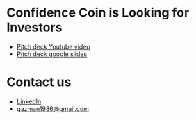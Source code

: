 # Confidence Coin is Looking for Investors

 - [Pitch deck Youtube video](https://www.youtube.com/watch?v=6Pz0-9BCZxk)
 - [Pitch deck google slides](https://docs.google.com/presentation/d/1OMKAO8GPjUM9gSgODYrIE8wz79jblqllAQlusKp5BrQ/edit?usp=sharing)

# Contact us
 - [LinkedIn](https://www.linkedin.com/in/ilyagazman/)
 - <a href='mai&#108;t&#111;&#58;g&#37;&#54;1z&#109;&#97;%6E19%&#51;8%3&#54;&#64;gma&#105;l&#46;co%6D'>&#103;a&#122;man198&#54;&#64;gm&#97;il&#46;co&#109;</a>
